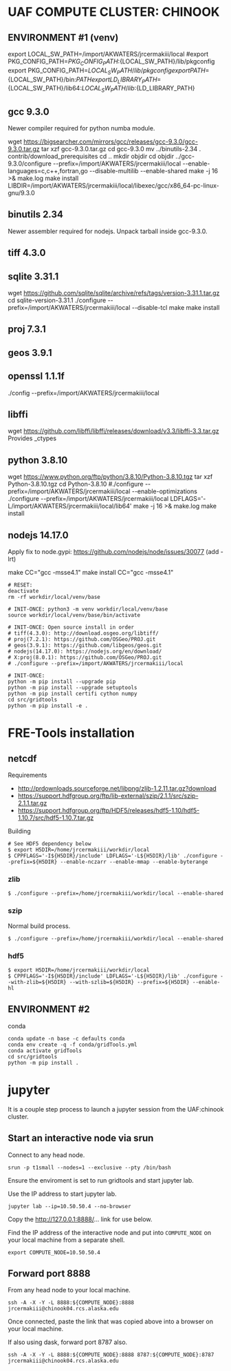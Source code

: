 # UAF COMPUTE CLUSTER: CHINOOK

## ENVIRONMENT #1 (venv)

export LOCAL_SW_PATH=/import/AKWATERS/jrcermakiii/local
#export PKG_CONFIG_PATH=${PKG_CONFIG_PATH}:${LOCAL_SW_PATH}/lib/pkgconfig
export PKG_CONFIG_PATH=${LOCAL_SW_PATH}/lib/pkgconfig
export PATH=${LOCAL_SW_PATH}/bin:${PATH}
export LD_LIBRARY_PATH=${LOCAL_SW_PATH}/lib64:${LOCAL_SW_PATH}/lib:${LD_LIBRARY_PATH}

## gcc 9.3.0

Newer compiler required for python numba module.

wget https://bigsearcher.com/mirrors/gcc/releases/gcc-9.3.0/gcc-9.3.0.tar.gz
tar xzf gcc-9.3.0.tar.gz
cd gcc-9.3.0
mv ../binutils-2.34 .
contrib/download_prerequisites
cd ..
mkdir objdir
cd objdir
../gcc-9.3.0/configure --prefix=/import/AKWATERS/jrcermakiii/local --enable-languages=c,c++,fortran,go --disable-multilib --enable-shared
make -j 16 >& make.log
make install
LIBDIR=/import/AKWATERS/jrcermakiii/local/libexec/gcc/x86_64-pc-linux-gnu/9.3.0

## binutils 2.34

Newer assembler required for nodejs.  Unpack tarball inside gcc-9.3.0.

## tiff 4.3.0

## sqlite 3.31.1

wget https://github.com/sqlite/sqlite/archive/refs/tags/version-3.31.1.tar.gz
cd sqlite-version-3.31.1
./configure --prefix=/import/AKWATERS/jrcermakiii/local --disable-tcl
make
make install

## proj 7.3.1

## geos 3.9.1

## openssl 1.1.1f
./config --prefix=/import/AKWATERS/jrcermakiii/local

## libffi

wget https://github.com/libffi/libffi/releases/download/v3.3/libffi-3.3.tar.gz
Provides _ctypes

## python 3.8.10

wget https://www.python.org/ftp/python/3.8.10/Python-3.8.10.tgz
tar xzf Python-3.8.10.tgz
cd Python-3.8.10
#./configure --prefix=/import/AKWATERS/jrcermakiii/local --enable-optimizations
./configure --prefix=/import/AKWATERS/jrcermakiii/local LDFLAGS='-L/import/AKWATERS/jrcermakiii/local/lib64'
make -j 16 >& make.log
make install

## nodejs 14.17.0
Apply fix to node.gypi:
  https://github.com/nodejs/node/issues/30077 (add -lrt)

make CC="gcc -msse4.1"
make install CC="gcc -msse4.1"

```
# RESET:
deactivate
rm -rf workdir/local/venv/base

# INIT-ONCE: python3 -m venv workdir/local/venv/base
source workdir/local/venv/base/bin/activate

# INIT-ONCE: Open source install in order
# tiff(4.3.0): http://download.osgeo.org/libtiff/
# proj(7.2.1): https://github.com/OSGeo/PROJ.git
# geos(3.9.1): https://github.com/libgeos/geos.git
# nodejs(14.17.0): https://nodejs.org/en/download/
# X:proj(8.0.1): https://github.com/OSGeo/PROJ.git
# ./configure --prefix=/import/AKWATERS/jrcermakiii/local

# INIT-ONCE:
python -m pip install --upgrade pip
python -m pip install --upgrade setuptools
python -m pip install certifi cython numpy
cd src/gridtools
python -m pip install -e .
```

# FRE-Tools installation

## netcdf

Requirements
 * http://prdownloads.sourceforge.net/libpng/zlib-1.2.11.tar.gz?download
 * https://support.hdfgroup.org/ftp/lib-external/szip/2.1.1/src/szip-2.1.1.tar.gz
 * https://support.hdfgroup.org/ftp/HDF5/releases/hdf5-1.10/hdf5-1.10.7/src/hdf5-1.10.7.tar.gz

Building
```
# See HDF5 dependency below
$ export H5DIR=/home/jrcermakiii/workdir/local
$ CPPFLAGS='-I${H5DIR}/include' LDFLAGS='-L${H5DIR}/lib' ./configure --prefix=${H5DIR} --enable-nczarr --enable-mmap --enable-byterange 
```

### zlib

```
$ ./configure --prefix=/home/jrcermakiii/workdir/local --enable-shared
```
 
### szip

Normal build process.

```
$ ./configure --prefix=/home/jrcermakiii/workdir/local --enable-shared
```

### hdf5

```
$ export H5DIR=/home/jrcermakiii/workdir/local
$ CPPFLAGS='-I${H5DIR}/include' LDFLAGS='-L${H5DIR}/lib' ./configure --with-zlib=${H5DIR} --with-szlib=${H5DIR} --prefix=${H5DIR} --enable-hl
```

## ENVIRONMENT #2

conda

```
conda update -n base -c defaults conda
conda env create -q -f conda/gridTools.yml
conda activate gridTools
cd src/gridtools
python -m pip install .
```

# jupyter

It is a couple step process to launch a jupyter session from
the UAF:chinook cluster.

## Start an interactive node via srun

Connect to any head node.

```
srun -p t1small --nodes=1 --exclusive --pty /bin/bash
```

Ensure the enviroment is set to run gridtools and start jupyter lab.

Use the IP address to start jupyter lab.

```
jupyter lab --ip=10.50.50.4 --no-browser
```

Copy the http://127.0.0.1:8888/... link for use below.

Find the IP address of the interactive node and put into
`COMPUTE_NODE` on your local machine from
a separate shell.

```
export COMPUTE_NODE=10.50.50.4
```

## Forward port 8888

From any head node to your local machine.

```
ssh -A -X -Y -L 8888:${COMPUTE_NODE}:8888 jrcermakiii@chinook04.rcs.alaska.edu
```

Once connected, paste the link that was copied above into a browser on
your local machine.

If also using dask, forward port 8787 also.

```
ssh -A -X -Y -L 8888:${COMPUTE_NODE}:8888 8787:${COMPUTE_NODE}:8787 jrcermakiii@chinook04.rcs.alaska.edu
```



